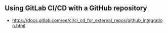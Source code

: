 ## Using GitLab CI/CD with a GitHub repository

- https://docs.gitlab.com/ee/ci/ci_cd_for_external_repos/github_integration.html
